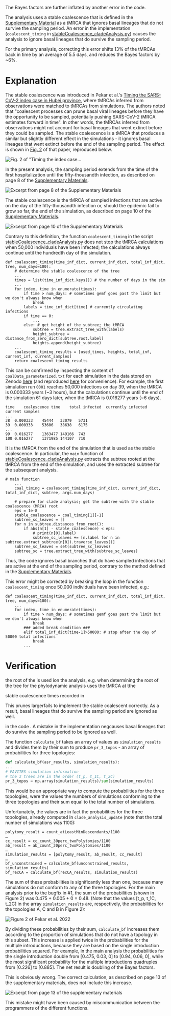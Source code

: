 The Bayes factors are further inflated by another error in the code.

The analysis uses a stable coalescence that is defined in the [Supplementary Material](https://www.science.org/doi/suppl/10.1126/science.abp8337/suppl_file/science.abp8337_sm.v2.pdf) as a tMRCA that ignores basal lineages that do not survive the sampling period. An error in the implementation (`coalescent_timing` in [stableCoalescence_cladeAnalysis.py](https://github.com/sars-cov-2-origins/multi-introduction/blob/78ec9e3b90215267b45ed34be2720566b7398b77/FAVITES-COVID-Lite/scripts/stableCoalescence_cladeAnalysis.py)) causes the analysis to ignore basal lineages that do survive the sampling period.

For the primary analysis, correcting this error shifts 13% of the tMRCAs back in time by an average of 5.5 days, and reduces the Bayes factors by ~6%. 

# Explanation

The stable coalescence was introduced in Pekar et al.'s [Timing the SARS-CoV-2 index case in Hubei province](https://www.science.org/doi/10.1126/science.abf8003), where tMRCAs inferred from observations were matched to tMRCAs from simulations. The authors noted that "coalescent processes can prune basal viral lineages before they have the opportunity to be sampled, potentially pushing SARS-CoV-2 tMRCA estimates forward in time". In other words, the tMRCAs inferred from observations might not account for basal lineages that went extinct before they could be sampled. The stable coalescence is a tMRCA that produces a similar but slightly different effect in the simulations - it ignores basal lineages that went extinct before the end of the sampling period. The effect is shown in [Fig. 2](https://www.science.org/cms/10.1126/science.abf8003/asset/7e12255a-8ddf-4d55-bc59-6644bc8de6e6/assets/graphic/372_412_f2.jpeg) of that paper, reproduced below.

![Fig. 2 of "Timing the index case...](https://github.com/nizzaneela/Programming_error_explanation/blob/dae78dd3e2658b59473d68ce5da2a5c9d2284f8b/timing_f2.jpeg)

In the present analysis, the sampling period extends from the time of the first hospitalization until the fifty-thousandth infection, as described on page 8 of the [Supplementary Materials](https://www.science.org/doi/suppl/10.1126/science.abp8337/suppl_file/science.abp8337_sm.v2.pdf).

![Excerpt from page 8 of the Supplementary Materials](https://github.com/nizzaneela/Programming_error_explanation/blob/4b653347fb1b4642c98d82c50fcea29200c4add1/sample.png)

The stable coalescence is the tMRCA of sampled infections that are active on the day of the fifty-thousandth infection or, should the epidemic fail to grow so far, the end of the simulation, as described on page 10 of the [Supplementary Materials](https://www.science.org/doi/suppl/10.1126/science.abp8337/suppl_file/science.abp8337_sm.v2.pdf).  

![Excerpt from page 10 of the Supplementary Materials](https://github.com/nizzaneela/Programming_error_explanation/blob/b988d5b5b507d88619c9b9fb9fcaceb5349ff771/sctext.png)


Contrary to this definition, the function `coalescent_timing` in the script [stableCoalescence_cladeAnalysis.py](https://github.com/sars-cov-2-origins/multi-introduction/blob/78ec9e3b90215267b45ed34be2720566b7398b77/FAVITES-COVID-Lite/scripts/stableCoalescence_cladeAnalysis.py) does not stop the tMRCA calculations when 50,000 individuals have been infected; the calculations always continue until the hundredth day of the simulation.

```
def coalescent_timing(time_inf_dict, current_inf_dict, total_inf_dict, tree, num_days=100):
    # determine the stable coalescence of the tree
    ...
    times = list(time_inf_dict.keys()) # the number of days in the sim
    ...
    for index, time in enumerate(times):
        if time > num_days: # sometimes gemf goes past the limit but we don't always know when
            break
        labels = time_inf_dict[time] # currently circulating infections
        if time == 0:
            ...        
        else: # get height of the subtree; the tMRCA
            subtree = tree.extract_tree_with(labels)
            height_subtree = distance_from_zero_dict[subtree.root.label]
            heights.append(height_subtree)
    ...
    coalescent_timing_results = [used_times, heights, total_inf, current_inf, current_samples]
    return coalescent_timing_results
```

This can be confirmed by inspecting the content of `coalData_parameterized.txt` for each simulation in the data stored on Zenodo [here](https://zenodo.org/records/6899613) (and reproduced [here]() for convenience). For example, the first simulation run `0001` reaches 50,000 infections on day 39, when the tMRCA is 0.000333 years (~3 hours), but the calculations continue until the end of the simulation 61 days later, when the tMRCA is 0.016277 years (~6 days).

```
time	coalescence time	total infected	currently infected	current samples
...
38	0.000333	45444	33079	5731
39	0.000333	53606	38638	6175
...
99	0.016277	1363477	149166	743
100	0.016277	1371985	144107	710
```

It is the tMRCA from the end of the simulation that is used as the stable coalescence. In particular, the `main` function of [stableCoalescence_cladeAnalysis.py](https://github.com/sars-cov-2-origins/multi-introduction/blob/78ec9e3b90215267b45ed34be2720566b7398b77/FAVITES-COVID-Lite/scripts/stableCoalescence_cladeAnalysis.py) extracts the subtree rooted at the tMRCA from the end of the simulation, and uses the extracted subtree for the subsequent analysis.
```
# main function
    ...
    coal_timing = coalescent_timing(time_inf_dict, current_inf_dict, total_inf_dict, subtree, args.num_days)

    # prepare for clade analysis; get the subtree with the stable coalescence (MRCA) root
    eps = 1e-8
    stable_coalescence = coal_timing[1][-1]
    subtree_sc_leaves = []
    for n in subtree.distances_from_root():
        if abs(n[1] - stable_coalescence) < eps:
            # print(n[0].label)
            subtree_sc_leaves += [n.label for n in subtree.extract_subtree(n[0]).traverse_leaves()]
    subtree_sc_leaves = set(subtree_sc_leaves)
    subtree_sc = tree.extract_tree_with(subtree_sc_leaves)
```

Thus, the code ignores basal branches that do have sampled infections that are active at the end of the sampling period, contrary to the method defined in the [Supplementary Materials](https://www.science.org/doi/suppl/10.1126/science.abp8337/suppl_file/science.abp8337_sm.v2.pdf).

This error might be corrected by breaking the loop in the function `coalescent_timing` once 50,000 individuals have been infected, e.g.:
```
def coalescent_timing(time_inf_dict, current_inf_dict, total_inf_dict, tree, num_days=100):
    ...
    for index, time in enumerate(times):
        if time > num_days: # sometimes gemf goes past the limit but we don't always know when
            break
        ### added break condition ###
        elif total_inf_dict[time-1]>50000: # stop after the day of 50000 total infections
            break
        ...
```
# Verification




the root of the is used ion the analysis, e.g. when determining the root of the tree for the phylodynamic  analysis uses the tMRCA at tthe 

stable coalescence times recorded in 


This prunes largerfails to implement the stable coalescent correctly. As a result, basal lineages that do survive the sampling period are ignored as well.

in the code  . A mistake in the implementation negcauses basal lineages that do survive the sampling period to be ignored as well.

The function `calculate_bf` takes an array of values as `simulation_results` and divides them by their sum to produce `pr_3_topos` - an array of probabilities for three topologies:
```python
def calculate_bf(asr_results, simulation_results):
...
# FAVITES simulation information
# the 3 trees are in the order (t_p, t_1C, t_2C)
pr_3_topos = np.array(simulation_results)/sum(simulation_results)
```
This would be an appropriate way to compute the probabilities for the three topologies, were the values the numbers of simulations conforming to the three topologies and their sum equal to the total number of simulations.

Unfortunately, the values are in fact the probabilities for the three topologies, already computed in `clade_analysis_update` (note that the total number of simulations was 1100):
```
polytomy_result = count_atLeastMinDescendants/1100
…
cc_result = cc_count_30perc_twoPolytomies/1100
ab_result = ab_count_30perc_twoPolytomies/1100
…
simulation_results = [polytomy_result, ab_result, cc_result]
…
bf_unconstrained = calculate_bf(unconstrained_results, simulation_results)
bf_recCA = calculate_bf(recCA_results, simulation_results)
```
The sum of these probabilities is significantly less than one, because many simulations do not conform to any of the three topologies. For the main analysis prior to the bugfix in #1, the sum of the probabilities (shown in Figure 2) was 0.475 + 0.005 + 0 = 0.48. (Note that the values [t_p, t_1C, t_2C] in the array `simulation_results` are, respectively, the probabilities for the topologies A, C and B in Figure 2):

![Figure 2 of Pekar et al. 2022](science.abp8337-f2.jpg)

By dividing these probabilities by their sum, `calculate_bf` increases them according to the proportion of simulations that do not have a topology in this subset. This increase is applied twice in the probabilities for the multiple introductions, because they are based on the single introduction probabilities squared. For example, in the main analysis the probabilities for the single introduction double from [0.475, 0.03, 0] to [0.94, 0.06, 0], while the most significant probability for the multiple introductions quadruples from [0.226] to [0.885]. The net result is doubling of the Bayes factors.

This is obviously wrong. The correct calculation, as described on page 13 of the supplementary materials, does not include this increase. 

![Excerpt from page 13 of the supplementary materials](p13.png)

This mistake might have been caused by miscommunication between the programmers of the different functions.
